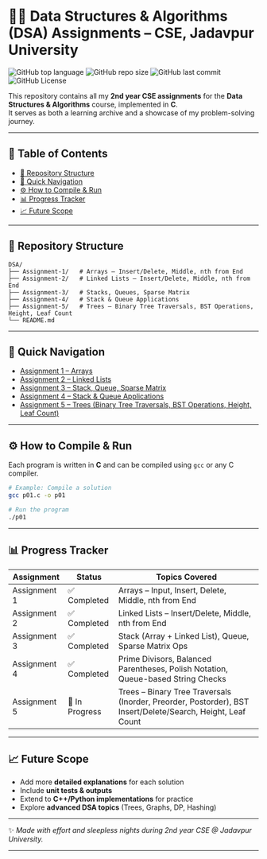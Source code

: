 # 🧑‍💻 Data Structures & Algorithms (DSA) Assignments – CSE, Jadavpur University

![GitHub top language](https://img.shields.io/github/languages/top/AgentPhoenix7/DSA)
![GitHub repo size](https://img.shields.io/github/repo-size/AgentPhoenix7/DSA?color=purple)
![GitHub last commit](https://img.shields.io/github/last-commit/AgentPhoenix7/DSA?color=orange)
![GitHub License](https://img.shields.io/github/license/AgentPhoenix7/DSA)

This repository contains all my **2nd year CSE assignments** for the **Data Structures & Algorithms** course, implemented in **C**.  
It serves as both a learning archive and a showcase of my problem-solving journey.

---

## 📑 Table of Contents

- [📂 Repository Structure](#-repository-structure)  
- [🚀 Quick Navigation](#-quick-navigation)  
- [⚙️ How to Compile & Run](#️-how-to-compile--run)  
- [📊 Progress Tracker](#-progress-tracker)  
- [📈 Future Scope](#-future-scope)  

---

## 📂 Repository Structure

```
DSA/
├── Assignment-1/   # Arrays – Insert/Delete, Middle, nth from End
├── Assignment-2/   # Linked Lists – Insert/Delete, Middle, nth from End
├── Assignment-3/   # Stacks, Queues, Sparse Matrix
├── Assignment-4/   # Stack & Queue Applications
├── Assignment-5/   # Trees – Binary Tree Traversals, BST Operations, Height, Leaf Count
└── README.md
```

---

## 🚀 Quick Navigation

- [Assignment 1 – Arrays](./Assignment-1/README.md)
- [Assignment 2 – Linked Lists](./Assignment-2/README.md)
- [Assignment 3 – Stack, Queue, Sparse Matrix](./Assignment-3/README.md)
- [Assignment 4 – Stack & Queue Applications](./Assignment-4/README.md)
- [Assignment 5 – Trees (Binary Tree Traversals, BST Operations, Height, Leaf Count)](./Assignment-5/README.md)

---

## ⚙️ How to Compile & Run

Each program is written in **C** and can be compiled using `gcc` or any C compiler.

```bash
# Example: Compile a solution
gcc p01.c -o p01

# Run the program
./p01
```

---

## 📊 Progress Tracker

| Assignment   | Status      | Topics Covered                                                                   |
| ------------ | ----------- | -------------------------------------------------------------------------------- |
| Assignment 1 | ✅ Completed | Arrays – Input, Insert, Delete, Middle, nth from End                             |
| Assignment 2 | ✅ Completed | Linked Lists – Insert/Delete, Middle, nth from End                               |
| Assignment 3 | ✅ Completed | Stack (Array + Linked List), Queue, Sparse Matrix Ops                            |
| Assignment 4 | ✅ Completed | Prime Divisors, Balanced Parentheses, Polish Notation, Queue-based String Checks |
| Assignment 5 | 🚧 In Progress | Trees – Binary Tree Traversals (Inorder, Preorder, Postorder), BST Insert/Delete/Search, Height, Leaf Count |

---

## 📈 Future Scope

* Add more **detailed explanations** for each solution
* Include **unit tests & outputs**
* Extend to **C++/Python implementations** for practice
* Explore **advanced DSA topics** (Trees, Graphs, DP, Hashing)

---

✨ *Made with effort and sleepless nights during 2nd year CSE @ Jadavpur University.*

---
